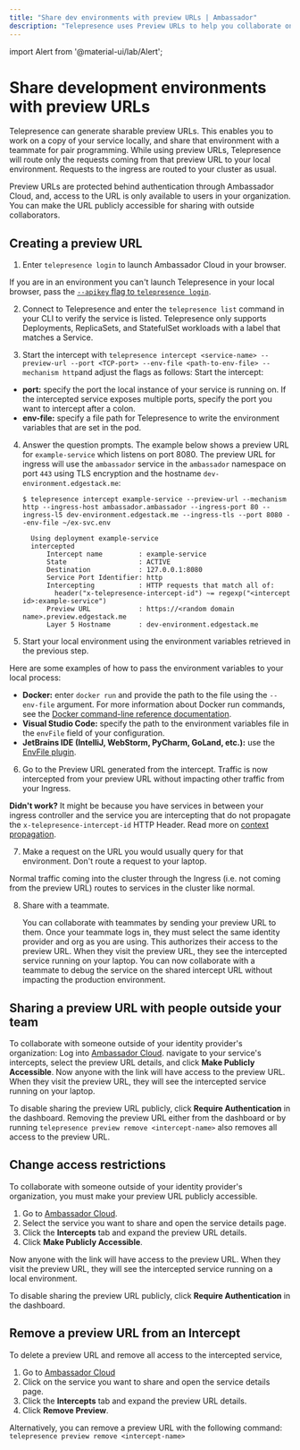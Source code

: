 ```yaml
---
title: "Share dev environments with preview URLs | Ambassador"
description: "Telepresence uses Preview URLs to help you collaborate on developing Kubernetes services with teammates."
---
```


import Alert from '@material-ui/lab/Alert';

# Share development environments with preview URLs

Telepresence can generate sharable preview URLs. This enables you to work on a copy of your service locally, and share that environment with a teammate for pair programming. While using preview URLs, Telepresence will route only the requests coming from that preview URL to your local environment. Requests to the ingress are routed to your cluster as usual.

Preview URLs are protected behind authentication through Ambassador Cloud, and, access to the URL is only available to users in your organization. You can make the URL publicly accessible for sharing with outside collaborators.

## Creating a preview URL

1. Enter `telepresence login` to launch Ambassador Cloud in your browser.

If you are in an environment you can't launch Telepresence in your local browser, pass the [`--apikey` flag to `telepresence login`](../../reference/client/login/).

2. Connect to Telepresence and enter the `telepresence list` command in your CLI to verify the service is listed.
Telepresence only supports Deployments, ReplicaSets, and StatefulSet workloads with a label that matches a Service. 

3. Start the intercept with `telepresence intercept <service-name> --preview-url --port <TCP-port> --env-file <path-to-env-file> --mechanism http`and adjust the flags as follows:
 Start the intercept:
 * **port:** specify the port the local instance of your service is running on. If the intercepted service exposes multiple ports, specify the port you want to intercept after a colon.
 * **env-file:** specify a file path for Telepresence to write the environment variables that are set in the pod. 

4. Answer the question prompts.
   The example below shows a preview URL for `example-service` which listens on port 8080.  The preview URL for ingress will use the `ambassador` service in the `ambassador` namespace on port `443` using TLS encryption and the hostname `dev-environment.edgestack.me`:

   ```console
   $ telepresence intercept example-service --preview-url --mechanism http --ingress-host ambassador.ambassador --ingress-port 80 --ingress-l5 dev-environment.edgestack.me --ingress-tls --port 8080 --env-file ~/ex-svc.env

     Using deployment example-service
     intercepted
         Intercept name         : example-service
         State                  : ACTIVE
         Destination            : 127.0.0.1:8080
         Service Port Identifier: http
         Intercepting           : HTTP requests that match all of:
           header("x-telepresence-intercept-id") ~= regexp("<intercept id>:example-service")
         Preview URL            : https://<random domain name>.preview.edgestack.me
         Layer 5 Hostname       : dev-environment.edgestack.me
   ```

5. Start your local environment using the environment variables retrieved in the previous step.

  Here are some examples of how to pass the environment variables to your local process:
   * **Docker:** enter `docker run` and provide the path to the file using the `--env-file` argument. For more information about Docker run commands, see the [Docker command-line reference documentation](https://docs.docker.com/engine/reference/commandline/run/#env).
   * **Visual Studio Code:** specify the path to the environment variables file in the `envFile` field of your configuration.
   * **JetBrains IDE (IntelliJ, WebStorm, PyCharm, GoLand, etc.):** use the [EnvFile plugin](https://plugins.jetbrains.com/plugin/7861-envfile).

6. Go to the Preview URL generated from the intercept.
Traffic is now intercepted from your preview URL without impacting other traffic from your Ingress.

  <Alert severity="info">
    <strong>Didn't work?</strong> It might be because you have services in between your ingress controller and the service you are intercepting that do not propagate the <code>x-telepresence-intercept-id</code> HTTP Header. Read more on <a href="../../concepts/context-prop">context propagation</a>.
  </Alert>

7. Make a request on the URL you would usually query for that environment.  Don't route a request to your laptop.

  Normal traffic coming into the cluster through the Ingress (i.e. not coming from the preview URL) routes to services in the cluster like normal.

8. Share with a teammate.

   You can collaborate with teammates by sending your preview URL to them. Once your teammate logs in, they must select the same identity provider and org as you are using. This authorizes their access to the preview URL. When they visit the preview URL, they see the intercepted service running on your laptop. 
   You can now collaborate with a teammate to debug the service on the shared intercept URL without impacting the production environment.

## Sharing a preview URL with people outside your team

To collaborate with someone outside of your identity provider's organization:
Log into [Ambassador Cloud](https://app.getambassador.io/cloud/).
 navigate to your service's intercepts, select the preview URL details, and click **Make Publicly Accessible**.  Now anyone with the link will have access to the preview URL. When they visit the preview URL, they will see the intercepted service running on your laptop.

To disable sharing the preview URL publicly, click **Require Authentication** in the dashboard. Removing the preview URL either from the dashboard or by running `telepresence preview remove <intercept-name>` also removes all access to the preview URL.

## Change access restrictions

To collaborate with someone outside of your identity provider's organization, you must make your preview URL publicly accessible.

1. Go to [Ambassador Cloud](https://app.getambassador.io/cloud/).
2. Select the service you want to share and open the service details page.
3. Click the **Intercepts** tab and expand the preview URL details.
4. Click **Make Publicly Accessible**.

Now anyone with the link will have access to the preview URL. When they visit the preview URL, they will see the intercepted service running on a local environment.

To disable sharing the preview URL publicly, click **Require Authentication** in the dashboard.

## Remove a preview URL from an Intercept

To delete a preview URL and remove all access to the intercepted service,

1. Go to [Ambassador Cloud](https://app.getambassador.io/cloud/)
2. Click on the service you want to share and open the service details page.
3. Click the **Intercepts** tab and expand the preview URL details.
4. Click **Remove Preview**.

Alternatively, you can remove a preview URL with the following command:
`telepresence preview remove <intercept-name>`
